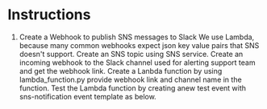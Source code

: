 Instructions
=============
1. Create a Webhook to publish SNS messages to Slack 
      We use Lambda, because many common webhooks expect json key value pairs that SNS doesn't support.
      Create an SNS topic using SNS service.
      Create an incoming webhook to the Slack channel used for alerting support team and get the webhook link.
      Create a Lanbda function by using lambda_function.py provide webhook link and channel name in the function.
      Test the Lambda function by creating anew test event with sns-notification event template as below.
      
      
